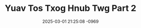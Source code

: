 ---
layout: movie-video-data
date: 2025-03-01 21:25:08 -0969
categories: movie

# Site Attributes
title: "Yuav Tos Txog Hnub Twg Part 2"
permalink: "/movie/Yuav_Tos_Txog_Hnub_Twg_Part_2"

# Movie Attributes
synopsis: "Thaum teb chaws Los Tsuas poob rau Nplog liab tes peb hmoob raug kev tsim txom, nyob tsis tau. Nkauj Iab thiab Tub Nus nkawv ob tsev negg thiaj tau tsiv tuaj mus rau Thaib teb. Txoj hmoov tsis muaj tub nus niam thiab txiv raug thaib muab tua, thaum hla dhau dej naj khoom. los txog hau lub yeej tawg rog, thaum nkawv hlob tiav hluas, nkawv xav tias yuav sib yuav, tab sis ib tug hmoob asmiskas cia li los dag yuav nkauj iab lawm. thiaj ua rau nkauj iab thiab tub nus lub kua muag poob. "
producer: "Ntsa Iab Production"
director: ""
writer: ""
video_link: ""
genre: "Romance"
year: ""
release_type: "VHS"
storage: "Center for Hmong Studies"
thumbnail: "/assets/images/movie_thumbnails/Yuav Tos Txog Hnub Twg Part 2.jpeg"
publishing_company: "Ntsa Iab Production"

# Sequels + Parts
base_movie: "Yuav Tos Txog Hnub Twg Part 1"
total_parts: 2
sequel: ""

# Movie Cast
cast:
#VALUE!
---